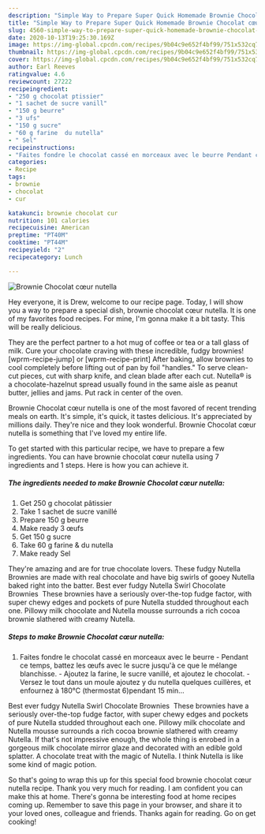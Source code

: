 ```yaml
---
description: "Simple Way to Prepare Super Quick Homemade Brownie Chocolat cœur nutella"
title: "Simple Way to Prepare Super Quick Homemade Brownie Chocolat cœur nutella"
slug: 4560-simple-way-to-prepare-super-quick-homemade-brownie-chocolat-cour-nutella
date: 2020-10-13T19:25:30.169Z
image: https://img-global.cpcdn.com/recipes/9b04c9e652f4bf99/751x532cq70/brownie-chocolat-coeur-nutella-photo-principale-de-la-recette.jpg
thumbnail: https://img-global.cpcdn.com/recipes/9b04c9e652f4bf99/751x532cq70/brownie-chocolat-coeur-nutella-photo-principale-de-la-recette.jpg
cover: https://img-global.cpcdn.com/recipes/9b04c9e652f4bf99/751x532cq70/brownie-chocolat-coeur-nutella-photo-principale-de-la-recette.jpg
author: Earl Reeves
ratingvalue: 4.6
reviewcount: 27222
recipeingredient:
- "250 g chocolat ptissier"
- "1 sachet de sucre vanill"
- "150 g beurre"
- "3 ufs"
- "150 g sucre"
- "60 g farine  du nutella"
- " Sel"
recipeinstructions:
- "Faites fondre le chocolat cassé en morceaux avec le beurre Pendant ce temps, battez les œufs avec le sucre jusqu&#39;à ce que le mélange blanchisse. Ajoutez la farine, le sucre vanillé, et ajoutez le chocolat. Versez le tout dans un moule ajoutez y du nutella quelques cuillères, et enfournez à 180°C (thermostat 6)pendant 15 min..."
categories:
- Recipe
tags:
- brownie
- chocolat
- cur

katakunci: brownie chocolat cur 
nutrition: 101 calories
recipecuisine: American
preptime: "PT40M"
cooktime: "PT44M"
recipeyield: "2"
recipecategory: Lunch

---
```



![Brownie Chocolat cœur nutella](https://img-global.cpcdn.com/recipes/9b04c9e652f4bf99/751x532cq70/brownie-chocolat-coeur-nutella-photo-principale-de-la-recette.jpg)

Hey everyone, it is Drew, welcome to our recipe page. Today, I will show you a way to prepare a special dish, brownie chocolat cœur nutella. It is one of my favorites food recipes. For mine, I'm gonna make it a bit tasty. This will be really delicious.

They are the perfect partner to a hot mug of coffee or tea or a tall glass of milk. Cure your chocolate craving with these incredible, fudgy brownies! [wprm-recipe-jump] or [wprm-recipe-print] After baking, allow brownies to cool completely before lifting out of pan by foil &#34;handles.&#34; To serve clean-cut pieces, cut with sharp knife, and clean blade after each cut. Nutella® is a chocolate-hazelnut spread usually found in the same aisle as peanut butter, jellies and jams. Put rack in center of the oven.

Brownie Chocolat cœur nutella is one of the most favored of recent trending meals on earth. It's simple, it's quick, it tastes delicious. It's appreciated by millions daily. They're nice and they look wonderful. Brownie Chocolat cœur nutella is something that I've loved my entire life.


To get started with this particular recipe, we have to prepare a few ingredients. You can have brownie chocolat cœur nutella using 7 ingredients and 1 steps. Here is how you can achieve it.

<!--inarticleads1-->

##### The ingredients needed to make Brownie Chocolat cœur nutella:

1. Get 250 g chocolat pâtissier
1. Take 1 sachet de sucre vanillé
1. Prepare 150 g beurre
1. Make ready 3 œufs
1. Get 150 g sucre
1. Take 60 g farine &amp; du nutella
1. Make ready  Sel


They&#39;re amazing and are for true chocolate lovers. These fudgy Nutella Brownies are made with real chocolate and have big swirls of gooey Nutella baked right into the batter. Best ever fudgy Nutella Swirl Chocolate Brownies ️ These brownies have a seriously over-the-top fudge factor, with super chewy edges and pockets of pure Nutella studded throughout each one. Pillowy milk chocolate and Nutella mousse surrounds a rich cocoa brownie slathered with creamy Nutella. 

<!--inarticleads2-->

##### Steps to make Brownie Chocolat cœur nutella:

1. Faites fondre le chocolat cassé en morceaux avec le beurre - Pendant ce temps, battez les œufs avec le sucre jusqu&#39;à ce que le mélange blanchisse. - Ajoutez la farine, le sucre vanillé, et ajoutez le chocolat. - Versez le tout dans un moule ajoutez y du nutella quelques cuillères, et enfournez à 180°C (thermostat 6)pendant 15 min...


Best ever fudgy Nutella Swirl Chocolate Brownies ️ These brownies have a seriously over-the-top fudge factor, with super chewy edges and pockets of pure Nutella studded throughout each one. Pillowy milk chocolate and Nutella mousse surrounds a rich cocoa brownie slathered with creamy Nutella. If that&#39;s not impressive enough, the whole thing is enrobed in a gorgeous milk chocolate mirror glaze and decorated with an edible gold splatter. A chocolate treat with the magic of Nutella. I think Nutella is like some kind of magic potion. 

So that's going to wrap this up for this special food brownie chocolat cœur nutella recipe. Thank you very much for reading. I am confident you can make this at home. There's gonna be interesting food at home recipes coming up. Remember to save this page in your browser, and share it to your loved ones, colleague and friends. Thanks again for reading. Go on get cooking!

